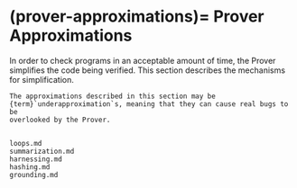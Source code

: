 (prover-approximations)=
Prover Approximations
=====================

In order to check programs in an acceptable amount of time, the Prover
simplifies the code being verified. This section describes the mechanisms for
simplification.

```{warning}
The approximations described in this section may be
{term}`underapproximation`s, meaning that they can cause real bugs to be
overlooked by the Prover.
```


```{toctree}

loops.md
summarization.md
harnessing.md
hashing.md
grounding.md
```


